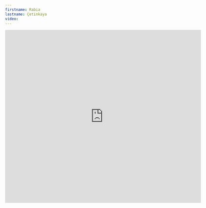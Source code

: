 ```yaml
--- 
firstname: Rabia
lastname: Çetinkaya
video: 
--- 
```


<iframe src="https://player.vimeo.com/video/560843535" width="640" height="564" frameborder="0" allow="autoplay; fullscreen" allowfullscreen></iframe>